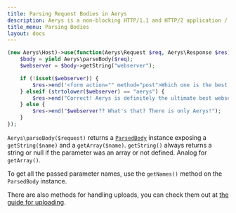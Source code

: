 ```yaml
---
title: Parsing Request Bodies in Aerys
description: Aerys is a non-blocking HTTP/1.1 and HTTP/2 application / websocket / static file server.
title_menu: Parsing Bodies
layout: docs
---
```


```php
(new Aerys\Host)->use(function(Aerys\Request $req, Aerys\Response $res) {
    $body = yield Aerys\parseBody($req);
    $webserver = $body->getString("webserver");

    if (!isset($webserver)) {
        $res->end('<form action="" method="post">Which one is the best webserver? <input type="text" name="webserver" /> <input type="submit" value="check" /></form>');
    } elseif (strtolower($webserver) == "aerys") {
        $res->end("Correct! Aerys is definitely the ultimate best webserver!");
    } else {
        $res->end("$webserver?? What's that? There is only Aerys!");
    }
});
```

`Aerys\parseBody($request)` returns a [`ParsedBody`](../classes/parsedbody.md) instance exposing a `getString($name)` and a `getArray($name)`. `getString()` always returns a string or null if the parameter was an array or not defined. Analog for `getArray()`.

To get all the passed parameter names, use the `getNames()` method on the `ParsedBody` instance.

There are also methods for handling uploads, you can check them out at [the guide for uploading](../http-advanced/upload.md).
